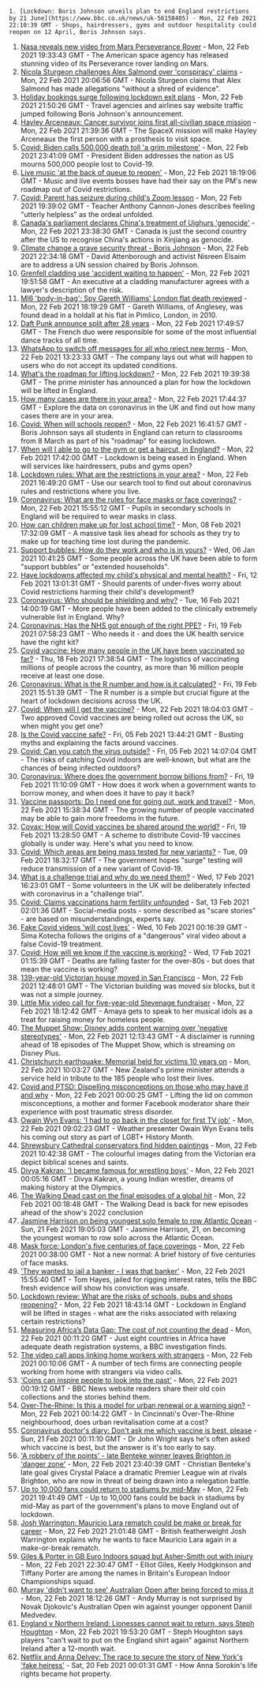 
    1. [Lockdown: Boris Johnson unveils plan to end England restrictions by 21 June](https://www.bbc.co.uk/news/uk-56158405) - Mon, 22 Feb 2021 22:10:39 GMT - Shops, hairdressers, gyms and outdoor hospitality could reopen on 12 April, Boris Johnson says.
1. [Nasa reveals new video from Mars Perseverance Rover](https://www.bbc.co.uk/news/science-environment-56159376) - Mon, 22 Feb 2021 19:33:43 GMT - The American space agency has released stunning video of its Perseverance rover landing on Mars.
1. [Nicola Sturgeon challenges Alex Salmond over 'conspiracy' claims](https://www.bbc.co.uk/news/uk-scotland-scotland-politics-56155102) - Mon, 22 Feb 2021 20:06:56 GMT - Nicola Sturgeon claims that Alex Salmond has made allegations "without a shred of evidence".
1. [Holiday bookings surge following lockdown exit plans](https://www.bbc.co.uk/news/business-56161129) - Mon, 22 Feb 2021 21:50:26 GMT - Travel agencies and airlines say website traffic jumped following Boris Johnson's announcement.
1. [Hayley Arceneaux: Cancer survivor joins first all-civilian space mission](https://www.bbc.co.uk/news/world-us-canada-56159726) - Mon, 22 Feb 2021 21:39:36 GMT - The SpaceX mission will make Hayley Arceneaux the first person with a prosthesis to visit space.
1. [Covid: Biden calls 500,000 death toll 'a grim milestone'](https://www.bbc.co.uk/news/world-us-canada-56159756) - Mon, 22 Feb 2021 23:41:09 GMT - President Biden addresses the nation as US mourns 500,000 people lost to Covid-19.
1. [Live music 'at the back of queue to reopen'](https://www.bbc.co.uk/news/entertainment-arts-56159302) - Mon, 22 Feb 2021 18:19:06 GMT - Music and live events bosses have had their say on the PM's new roadmap out of Covid restrictions.
1. [Covid: Parent has seizure during child's Zoom lesson](https://www.bbc.co.uk/news/uk-wales-56152765) - Mon, 22 Feb 2021 19:39:02 GMT - Teacher Anthony Cannon-Jones describes feeling "utterly helpless" as the ordeal unfolded.
1. [Canada's parliament declares China's treatment of Uighurs 'genocide'](https://www.bbc.co.uk/news/world-us-canada-56163220) - Mon, 22 Feb 2021 23:38:30 GMT - Canada is just the second country after the US to recognise China's actions in Xinjiang as genocide.
1. [Climate change a grave security threat - Boris Johnson](https://www.bbc.co.uk/news/uk-politics-56158437) - Mon, 22 Feb 2021 22:34:18 GMT - David Attenborough and activist Nisreen Elsaim are to address a UN session chaired by Boris Johnson.
1. [Grenfell cladding use 'accident waiting to happen'](https://www.bbc.co.uk/news/uk-56156145) - Mon, 22 Feb 2021 19:51:58 GMT - An executive at a cladding manufacturer agrees with a lawyer's description of the risk.
1. [MI6 'body-in-bag': Spy Gareth Williams' London flat death reviewed](https://www.bbc.co.uk/news/uk-wales-56158160) - Mon, 22 Feb 2021 18:19:29 GMT - Gareth Williams, of Anglesey, was found dead in a holdall at his flat in Pimlico, London, in 2010.
1. [Daft Punk announce split after 28 years](https://www.bbc.co.uk/news/entertainment-arts-56158867) - Mon, 22 Feb 2021 17:49:57 GMT - The French duo were responsible for some of the most influential dance tracks of all time.
1. [WhatsApp to switch off messages for all who reject new terms](https://www.bbc.co.uk/news/technology-56154543) - Mon, 22 Feb 2021 13:23:33 GMT - The company lays out what will happen to users who do not accept its updated conditions.
1. [What's the roadmap for lifting lockdown?](https://www.bbc.co.uk/news/explainers-52530518) - Mon, 22 Feb 2021 19:39:38 GMT - The prime minister has announced a plan for how the lockdown will be lifted in England.
1. [How many cases are there in your area?](https://www.bbc.co.uk/news/uk-51768274) - Mon, 22 Feb 2021 17:44:37 GMT - Explore the data on coronavirus in the UK and find out how many cases there are in your area.
1. [Covid: When will schools reopen?](https://www.bbc.co.uk/news/education-51643556) - Mon, 22 Feb 2021 16:41:57 GMT - Boris Johnson says all students in England can return to classrooms from 8 March as part of his "roadmap" for easing lockdown.
1. [When will I able to go to the gym or get a haircut, in England?](https://www.bbc.co.uk/news/explainers-53349989) - Mon, 22 Feb 2021 17:42:00 GMT - Lockdown is being eased in England. When will services like hairdressers, pubs and gyms open?
1. [Lockdown rules: What are the restrictions in your area?](https://www.bbc.co.uk/news/uk-54373904) - Mon, 22 Feb 2021 16:49:20 GMT - Use our search tool to find out about coronavirus rules and restrictions where you live.
1. [Coronavirus: What are the rules for face masks or face coverings?](https://www.bbc.co.uk/news/health-51205344) - Mon, 22 Feb 2021 15:55:12 GMT - Pupils in secondary schools in England will be required to wear masks in class.
1. [How can children make up for lost school time?](https://www.bbc.co.uk/news/explainers-55938837) - Mon, 08 Feb 2021 17:32:09 GMT - A massive task lies ahead for schools as they try to make up for teaching time lost during the pandemic.
1. [Support bubbles: How do they work and who is in yours?](https://www.bbc.co.uk/news/health-52637354) - Wed, 06 Jan 2021 10:41:25 GMT - Some people across the UK have been able to form "support bubbles" or "extended households".
1. [Have lockdowns affected my child's physical and mental health?](https://www.bbc.co.uk/news/explainers-55936928) - Fri, 12 Feb 2021 13:01:31 GMT - Should parents of under-fives worry about Covid restrictions harming their child's development?
1. [Coronavirus: Who should be shielding and why?](https://www.bbc.co.uk/news/health-51997151) - Tue, 16 Feb 2021 14:00:19 GMT - More people have been added to the clinically extremely vulnerable list in England. Why?
1. [Coronavirus: Has the NHS got enough of the right PPE?](https://www.bbc.co.uk/news/health-52254745) - Fri, 19 Feb 2021 07:58:23 GMT - Who needs it - and does the UK health service have the right kit?
1. [Covid vaccine: How many people in the UK have been vaccinated so far?](https://www.bbc.co.uk/news/health-55274833) - Thu, 18 Feb 2021 17:38:54 GMT - The logistics of vaccinating millions of people across the country, as more than 16 million people receive at least one dose.
1. [Coronavirus: What is the R number and how is it calculated?](https://www.bbc.co.uk/news/health-52473523) - Fri, 19 Feb 2021 15:51:39 GMT - The R number is a simple but crucial figure at the heart of lockdown decisions across the UK.
1. [Covid: When will I get the vaccine?](https://www.bbc.co.uk/news/health-55045639) - Mon, 22 Feb 2021 18:04:03 GMT - Two approved Covid vaccines are being rolled out across the UK, so when might you get one?
1. [Is the Covid vaccine safe?](https://www.bbc.co.uk/news/health-55056016) - Fri, 05 Feb 2021 13:44:21 GMT - Busting myths and explaining the facts around vaccines.
1. [Covid: Can you catch the virus outside?](https://www.bbc.co.uk/news/explainers-55680305) - Fri, 05 Feb 2021 14:07:04 GMT - The risks of catching Covid indoors are well-known, but what are the chances of being infected outdoors?
1. [Coronavirus: Where does the government borrow billions from?](https://www.bbc.co.uk/news/business-50504151) - Fri, 19 Feb 2021 11:10:09 GMT - How does it work when a government wants to borrow money, and when does it have to pay it back?
1. [Vaccine passports: Do I need one for going out, work and travel?](https://www.bbc.co.uk/news/explainers-55718553) - Mon, 22 Feb 2021 15:38:34 GMT - The growing number of people vaccinated may be able to gain more freedoms in the future.
1. [Covax: How will Covid vaccines be shared around the world?](https://www.bbc.co.uk/news/world-55795297) - Fri, 19 Feb 2021 13:28:50 GMT - A scheme to distribute Covid-19 vaccines globally is under way. Here's what you need to know.
1. [Covid: Which areas are being mass tested for new variants?](https://www.bbc.co.uk/news/explainers-54872039) - Tue, 09 Feb 2021 18:32:17 GMT - The government hopes "surge" testing will reduce transmission of a new variant of Covid-19.
1. [What is a challenge trial and why do we need them?](https://www.bbc.co.uk/news/health-56098344) - Wed, 17 Feb 2021 16:23:01 GMT - Some volunteers in the UK will be deliberately infected with coronavirus in a "challenge trial".
1. [Covid: Claims vaccinations harm fertility unfounded](https://www.bbc.co.uk/news/health-56012529) - Sat, 13 Feb 2021 02:01:36 GMT - Social-media posts - some described as "scare stories" - are based on misunderstandings, experts say.
1. [Fake Covid videos 'will cost lives'](https://www.bbc.co.uk/news/health-55994597) - Wed, 10 Feb 2021 00:16:39 GMT - Sima Kotecha follows the origins of a "dangerous" viral video about a false Covid-19 treatment.
1. [Covid: How will we know if the vaccine is working?](https://www.bbc.co.uk/news/health-56072684) - Wed, 17 Feb 2021 01:15:39 GMT - Deaths are falling faster for the over-80s - but does that mean the vaccine is working?
1. [139-year-old Victorian house moved in San Francisco](https://www.bbc.co.uk/news/world-us-canada-56156483) - Mon, 22 Feb 2021 12:48:01 GMT - The Victorian building was moved six blocks, but it was not a simple journey.
1. [Little Mix video call for five-year-old Stevenage fundraiser](https://www.bbc.co.uk/news/uk-england-beds-bucks-herts-56161686) - Mon, 22 Feb 2021 18:12:42 GMT - Amaya gets to speak to her musical idols as a treat for raising money for homeless people.
1. [The Muppet Show: Disney adds content warning over 'negative stereotypes'](https://www.bbc.co.uk/news/entertainment-arts-56153016) - Mon, 22 Feb 2021 12:13:43 GMT - A disclaimer is running ahead of 18 episodes of The Muppet Show, which is streaming on Disney Plus.
1. [Christchurch earthquake: Memorial held for victims 10 years on](https://www.bbc.co.uk/news/world-asia-56153370) - Mon, 22 Feb 2021 10:03:27 GMT - New Zealand's prime minister attends a service held in tribute to the 185 people who lost their lives.
1. [Covid and PTSD: Dispelling misconceptions on those who may have it and why](https://www.bbc.co.uk/news/health-56132395) - Mon, 22 Feb 2021 00:00:25 GMT - Lifting the lid on common misconceptions, a mother and former Facebook moderator share their experience with post traumatic stress disorder.
1. [Owain Wyn Evans: 'I had to go back in the closet for first TV job'](https://www.bbc.co.uk/news/uk-england-manchester-56124667) - Mon, 22 Feb 2021 09:02:23 GMT - Weather presenter Owain Wyn Evans tells his coming out story as part of LGBT+ History Month.
1. [Shrewsbury Cathedral conservators find hidden paintings](https://www.bbc.co.uk/news/uk-england-shropshire-56152645) - Mon, 22 Feb 2021 10:42:38 GMT - The colourful images dating from the Victorian era depict biblical scenes and saints.
1. [Divya Kakran: 'I became famous for wrestling boys'](https://www.bbc.co.uk/news/world-asia-india-56094394) - Mon, 22 Feb 2021 00:05:16 GMT - Divya Kakran, a young Indian wrestler, dreams of making history at the Olympics.
1. [The Walking Dead cast on the final episodes of a global hit](https://www.bbc.co.uk/news/newsbeat-56128639) - Mon, 22 Feb 2021 00:18:48 GMT - The Walking Dead is back for new episodes ahead of the show's 2022 conclusion
1. [Jasmine Harrison on being youngest solo female to row Atlantic Ocean](https://www.bbc.co.uk/news/uk-56145957) - Sun, 21 Feb 2021 19:05:03 GMT - Jasmine Harrison, 21, on becoming the youngest woman to row solo across the Atlantic Ocean.
1. [Mask force: London's five centuries of face coverings](https://www.bbc.co.uk/news/uk-england-london-56085529) - Mon, 22 Feb 2021 00:38:00 GMT - Not a new normal: A brief history of five centuries of face masks.
1. ['They wanted to jail a banker - I was that banker'](https://www.bbc.co.uk/news/business-56088419) - Mon, 22 Feb 2021 15:55:40 GMT - Tom Hayes, jailed for rigging interest rates, tells the BBC fresh evidence will show his conviction was unsafe.
1. [Lockdown review: What are the risks of schools, pubs and shops reopening?](https://www.bbc.co.uk/news/56102610) - Mon, 22 Feb 2021 18:43:14 GMT - Lockdown in England will be lifted in stages - what are the risks associated with relaxing certain restrictions?
1. [Measuring Africa’s Data Gap: The cost of not counting the dead](https://www.bbc.co.uk/news/world-africa-55674139) - Mon, 22 Feb 2021 00:11:20 GMT - Just eight countries in Africa have adequate death registration systems, a BBC investigation finds.
1. [The video call apps linking home workers with strangers](https://www.bbc.co.uk/news/business-56083631) - Mon, 22 Feb 2021 00:10:06 GMT - A number of tech firms are connecting people working from home with strangers via video calls.
1. ['Coins can inspire people to look into the past'](https://www.bbc.co.uk/news/business-56129977) - Mon, 22 Feb 2021 00:19:12 GMT - BBC News website readers share their old coin collections and the stories behind them.
1. [Over-The-Rhine: Is this a model for urban renewal or a warning sign?](https://www.bbc.co.uk/news/world-us-canada-56048812) - Mon, 22 Feb 2021 00:14:22 GMT - In Cincinnati's Over-The-Rhine neighbourhood, does urban revitalisation come at a cost?
1. [Coronavirus doctor's diary: Don't ask me which vaccine is best, please](https://www.bbc.co.uk/news/health-56132291) - Sun, 21 Feb 2021 00:11:10 GMT - Dr John Wright says he's often asked which vaccine is best, but the answer is it's too early to say.
1. ['A robbery of the points' - late Benteke winner leaves Brighton in 'danger zone'](https://www.bbc.co.uk/sport/football/56066017) - Mon, 22 Feb 2021 23:40:39 GMT - Christian Benteke's late goal gives Crystal Palace a dramatic Premier League win at rivals Brighton, who are now in threat of being drawn into a relegation battle.
1. [Up to 10,000 fans could return to stadiums by mid-May](https://www.bbc.co.uk/sport/56151863) - Mon, 22 Feb 2021 19:41:49 GMT - Up to 10,000 fans could be back in stadiums by mid-May as part of the government's plans to move England out of lockdown.
1. [Josh Warrington: Mauricio Lara rematch could be make or break for career](https://www.bbc.co.uk/sport/boxing/56151891) - Mon, 22 Feb 2021 21:01:48 GMT - British featherweight Josh Warrington explains why he wants to face Mauricio Lara again in a make-or-break rematch.
1. [Giles & Porter in GB Euro Indoors squad but Asher-Smith out with injury](https://www.bbc.co.uk/sport/athletics/56155126) - Mon, 22 Feb 2021 22:30:47 GMT - Elliot Giles, Keely Hodgkinson and Tiffany Porter are among the names in Britain's European Indoor Championships squad.
1. [Murray 'didn't want to see' Australian Open after being forced to miss it](https://www.bbc.co.uk/sport/tennis/56161376) - Mon, 22 Feb 2021 18:12:26 GMT - Andy Murray is not surprised by Novak Djokovic's Australian Open win against younger opponent Daniil Medvedev.
1. [England v Northern Ireland: Lionesses cannot wait to return, says Steph Houghton](https://www.bbc.co.uk/sport/football/56161846) - Mon, 22 Feb 2021 19:53:20 GMT - Steph Houghton says players "can't wait to put on the England shirt again" against Northern Ireland after a 12-month wait.
1. [Netflix and Anna Delvey: The race to secure the story of New York's 'fake heiress'](https://www.bbc.co.uk/news/world-us-canada-56113478) - Sat, 20 Feb 2021 00:01:31 GMT - How Anna Sorokin's life rights became hot property.


